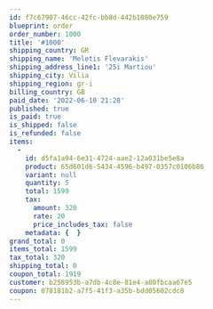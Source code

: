 ```yaml
---
id: f7c67907-46cc-42fc-bb8d-442b1080e759
blueprint: order
order_number: 1000
title: '#1000'
shipping_country: GR
shipping_name: 'Meletis Flevarakis'
shipping_address_line1: '25i Martiou'
shipping_city: Vilia
shipping_region: gr-i
billing_country: GB
paid_date: '2022-06-10 21:28'
published: true
is_paid: true
is_shipped: false
is_refunded: false
items:
  -
    id: d5fa1a94-6e31-4724-aae2-12a031be5e8a
    product: 65d601d6-5434-4596-b497-0357c0106b86
    variant: null
    quantity: 5
    total: 1599
    tax:
      amount: 320
      rate: 20
      price_includes_tax: false
    metadata: {  }
grand_total: 0
items_total: 1599
tax_total: 320
shipping_total: 0
coupon_total: 1919
customer: b258953b-a7db-4c8e-81e4-a80fbcaa67e5
coupon: 078181b2-a7f5-41f3-a35b-bdd05602cdc8
---
```

